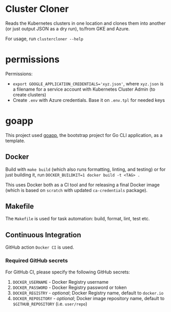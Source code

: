 # Cluster Cloner
Reads the Kubernetes clusters in one location and clones them into another (or just output JSON as a dry run), to/from GKE and Azure.

For usage, run  `clustercloner --help`

# permissions
Permissions:

- `export GOOGLE_APPLICATION_CREDENTIALS='xyz.json'`, where `xyz.json` is a filename for a service account with  Kubernetes Cluster Admin (to create clusters)
- Create `.env` with Azure credentials. Base it on `.env.tpl` for needed keys

# goapp
This project used  [goapp](https://github.com/alexei-led/goapp), the bootstrap project for Go CLI application, as a template.

## Docker
Build with `make build` (which also runs formatting, linting, and testing) or 
for just building it, run `DOCKER_BUILDKIT=1 docker build -t <TAG> .`

This uses Docker both as a CI tool and for releasing a final Docker image 
(which is based on `scratch` with updated `ca-credentials` package).

## Makefile
The `Makefile` is used for task automation: build, format, lint, test etc.

## Continuous Integration

GitHub action `Docker CI` is used.

### Required GitHub secrets

For GitHub CI, please specify the following GitHub secrets:

1. `DOCKER_USERNAME` - Docker Registry username
2. `DOCKER_PASSWORD` - Docker Registry password or token
3. `DOCKER_REGISTRY` - _optional_; Docker Registry name, default to `docker.io`
4. `DOCKER_REPOSITORY` - _optional_; Docker image repository name, default to `$GITHUB_REPOSITORY` (i.e. `user/repo`)
